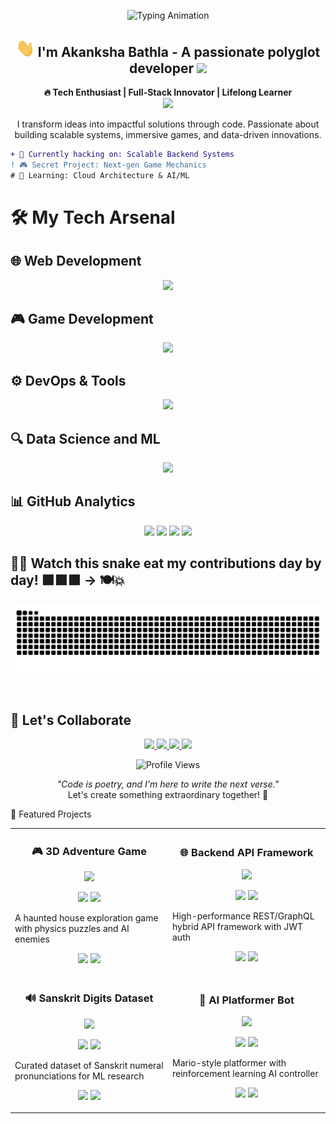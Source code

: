 <!-- Animated Header -->
<p align="center">
  <img src="https://readme-typing-svg.demolab.com?font=Fira+Code&size=30&duration=3000&pause=1000&color=FF7F00&center=true&vCenter=true&width=800&height=100&lines=console.log(%22Hello%20World!%22);print(%22%E2%9C%A8%20Welcome%20to%20My%20Profile%20%E2%9C%A8%22)" alt="Typing Animation">
</p>

<h2 align="center">
  <img src="https://raw.githubusercontent.com/ABSphreak/ABSphreak/master/gifs/Hi.gif" width="30px"> 
 <strong>I'm Akanksha Bathla - A passionate polyglot developer</strong> 
  <img src="https://media.giphy.com/media/WUlplcMpOCEmTGBtBW/giphy.gif" width="30">
</h2>
<!-- Intro Section -->
<p align="center">
  <strong>🔥 Tech Enthusiast | Full-Stack Innovator | Lifelong Learner</strong><br>
  <img src="https://media.giphy.com/media/v1.Y2lkPTc5MGI3NjExcW1oY3V4b3RrZ3R5dW1rZ3JjZ3Z4eGJ6N2VtbmN6eGZ4dGJ5dGJzbiZlcD12MV9pbnRlcm5hbF9naWZfYnlfaWQmY3Q9cw/LMcB8XospGZO8UQq87/giphy.gif" width="150">
</p>


<p align="center">
  I transform ideas into impactful solutions through code. Passionate about building scalable systems, immersive games, and data-driven innovations.
</p>

```diff
+ 🔭 Currently hacking on: Scalable Backend Systems
! 🎮 Secret Project: Next-gen Game Mechanics
# 🌱 Learning: Cloud Architecture & AI/ML
```

# 🛠️ My Tech Arsenal

## 🌐 Web Development
<div align="center"> <img src="https://skillicons.dev/icons?i=nodejs,express,py,flask,react,nextjs,ts,html,css,tailwind,mongodb,postgres,postman" /> </div>

## 🎮 Game Development
<div align="center"> <img src="https://skillicons.dev/icons?i=unity,cpp,cs,py" /> </div>

## ⚙️ DevOps & Tools
<div align="center"> <img src="https://skillicons.dev/icons?i=docker,aws,git,github,githubactions,vscode" /> </div>

## 🔍 Data Science and ML
<div align="center"> <img src="https://skillicons.dev/icons?i=python,tensorflow,pytorch" /> </div>



## 📊 GitHub Analytics
<p align="center"> 
  <img src="https://github-readme-stats.vercel.app/api?username=Akanksha-Bathla&show_icons=true&theme=radical&include_all_commits=true" width="48%"> 
  <img src="https://github-profile-trophy.vercel.app/?username=Akanksha-Bathla&theme=radical&row=2&column=4" width="45%">
  <img src="https://github-readme-stats.vercel.app/api/top-langs/?username=Akanksha-Bathla&layout=compact&theme=radical&langs_count=8" width="45%"> 
  <img src="https://github-readme-streak-stats.herokuapp.com/?user=Akanksha-Bathla&theme=radical" width="48%"> </p><p align="center">
   </p>
  

## 🐍✨ Watch this snake eat my contributions day by day! 🟩🟩🟩 → 🍽️💥
![snake gif](https://github.com/Akanksha-Bathla/Akanksha-Bathla/blob/output/github-snake-dark.svg)

<br/>

## 🌟 Let's Collaborate
<p align="center"> 
  <a href="[YOUR_PORTFOLIO]"> <img src="https://img.shields.io/badge/Portfolio-FF7139?style=for-the-badge&logo=firefox&logoColor=white"> </a> 
  <a href="https://www.linkedin.com/in/akanksha-bathla15959/" target=blank> <img src="https://img.shields.io/badge/LinkedIn-0A66C2?style=for-the-badge&logo=linkedin&logoColor=white"> </a> 
  <a href="https://x.com/akanksha_bathla"> <img src="https://img.shields.io/badge/Twitter-1DA1F2?style=for-the-badge&logo=twitter&logoColor=white"> </a> 
  <a href="mailto:akankshabathla.18.22.26@gmail.com"> <img src="https://img.shields.io/badge/Email-D14836?style=for-the-badge&logo=gmail&logoColor=white"> </a> </p>
<p align="center"> <img src="https://komarev.com/ghpvc/?username=Akanksha-Bathla&label=Profile%20Views&color=blueviolet&style=flat" alt="Profile Views"/> </p>
  
<!-- Quote -->
<p align="center">
  <em>"Code is poetry, and I'm here to write the next verse."</em>
  <br> Let's create something extraordinary together! 🚀 </p>


🚀 Featured Projects
<table> <tr> <td width="50%"> <h3 align="center">🎮 3D Adventure Game</h3> <div align="center"> <img src="https://via.placeholder.com/400x225/33363c/ffffff?text=Game+Screenshot" width="90%"> </div> <p align="center"> <img src="https://img.shields.io/badge/Unity-FFFFFF?logo=unity&logoColor=black"> <img src="https://img.shields.io/badge/C%23-239120?logo=c-sharp&logoColor=white"> </p> <p>A haunted house exploration game with physics puzzles and AI enemies</p> <p align="center"> <a href="#"><img src="https://img.shields.io/badge/-DEMO-blue?style=flat-square"></a> <a href="#"><img src="https://img.shields.io/badge/-CODE-black?style=flat-square&logo=github"></a> </p> </td> <td width="50%"> <h3 align="center">🌐 Backend API Framework</h3> <div align="center"> <img src="https://via.placeholder.com/400x225/33363c/ffffff?text=API+Diagram" width="90%"> </div> <p align="center"> <img src="https://img.shields.io/badge/Node.js-339933?logo=nodedotjs&logoColor=white"> <img src="https://img.shields.io/badge/GraphQL-E10098?logo=graphql&logoColor=white"> </p> <p>High-performance REST/GraphQL hybrid API framework with JWT auth</p> <p align="center"> <a href="#"><img src="https://img.shields.io/badge/-DOCS-green?style=flat-square"></a> <a href="#"><img src="https://img.shields.io/badge/-CODE-black?style=flat-square&logo=github"></a> </p> </td> </tr> <tr> <td width="50%"> <h3 align="center">🔊 Sanskrit Digits Dataset</h3> <div align="center"> <img src="https://via.placeholder.com/400x225/33363c/ffffff?text=Audio+Waveform" width="90%"> </div> <p align="center"> <img src="https://img.shields.io/badge/Python-3776AB?logo=python&logoColor=white"> <img src="https://img.shields.io/badge/TensorFlow-FF6F00?logo=tensorflow&logoColor=white"> </p> <p>Curated dataset of Sanskrit numeral pronunciations for ML research</p> <p align="center"> <a href="#"><img src="https://img.shields.io/badge/-PAPER-red?style=flat-square"></a> <a href="#"><img src="https://img.shields.io/badge/-DATASET-blueviolet?style=flat-square"></a> </p> </td> <td width="50%"> <h3 align="center">🤖 AI Platformer Bot</h3> <div align="center"> <img src="https://via.placeholder.com/400x225/33363c/ffffff?text=Gameplay" width="90%"> </div> <p align="center"> <img src="https://img.shields.io/badge/Pygame-FF7F00?logo=python&logoColor=white"> <img src="https://img.shields.io/badge/OpenAI-412991?logo=openai&logoColor=white"> </p> <p>Mario-style platformer with reinforcement learning AI controller</p> <p align="center"> <a href="#"><img src="https://img.shields.io/badge/-VIDEO-FF0000?style=flat-square&logo=youtube"></a> <a href="#"><img src="https://img.shields.io/badge/-CODE-black?style=flat-square&logo=github"></a> </p> </td> </tr> </table>
